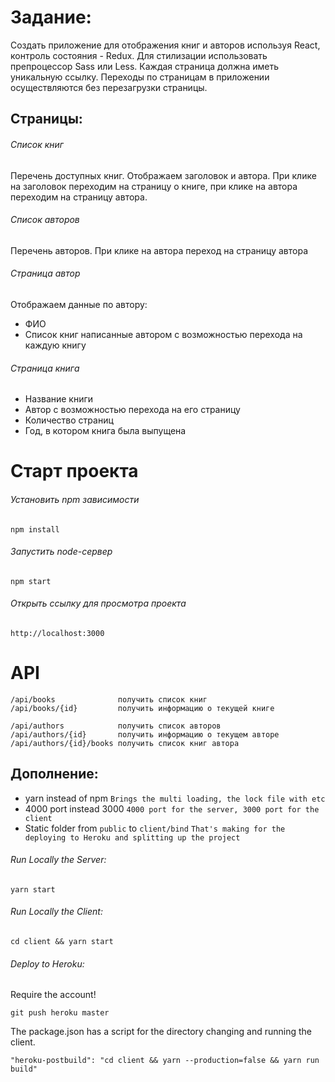 # Задание:

Создать приложение для отображения книг и авторов используя React, контроль состояния - Redux. Для стилизации использовать препроцессор Sass или Less. Каждая страница должна иметь уникальную ссылку. Переходы по страницам в приложении осуществляются без перезагрузки страницы.

## Страницы:

###### Список книг

Перечень доступных книг. Отображаем заголовок и автора. При клике на заголовок переходим на страницу о книге, при клике на автора переходим на страницу автора.

###### Список авторов

Перечень авторов. При клике на автора переход на страницу автора

###### Страница автор

Отображаем данные по автору:

* ФИО
* Список книг написанные автором с возможностью перехода на каждую книгу

###### Cтраница книга

* Название книги
* Автор с возможностью перехода на его страницу
* Количество страниц
* Год, в котором книга была выпущена

# Старт проекта

###### Установить npm зависимости

`npm install`

###### Запустить node-сервер

`npm start`

###### Открыть ссылку для просмотра проекта

`http://localhost:3000`

# API

```
/api/books              получить список книг
/api/books/{id}         получить информацию о текущей книге
```

```
/api/authors            получить список авторов
/api/authors/{id}       получить информацию о текущем авторе
/api/authors/{id}/books получить список книг автора
```

## Дополнение:

* yarn instead of npm
  `Brings the multi loading, the lock file with etc`
* 4000 port instead 3000
  `4000 port for the server, 3000 port for the client`
* Static folder from `public` to `client/bind`
  `That's making for the deploying to Heroku and splitting up the project`

###### Run Locally the Server:

`yarn start`

###### Run Locally the Client:

`cd client && yarn start`

###### Deploy to Heroku:

Require the account!

`git push heroku master`

The package.json has a script for the directory changing and running the client.

`"heroku-postbuild": "cd client && yarn --production=false && yarn run build"`
